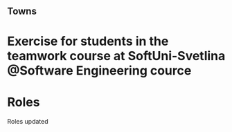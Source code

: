## Towns
# Exercise for students in the teamwork course at SoftUni-Svetlina @Software Engineering cource

# Roles
Roles updated
